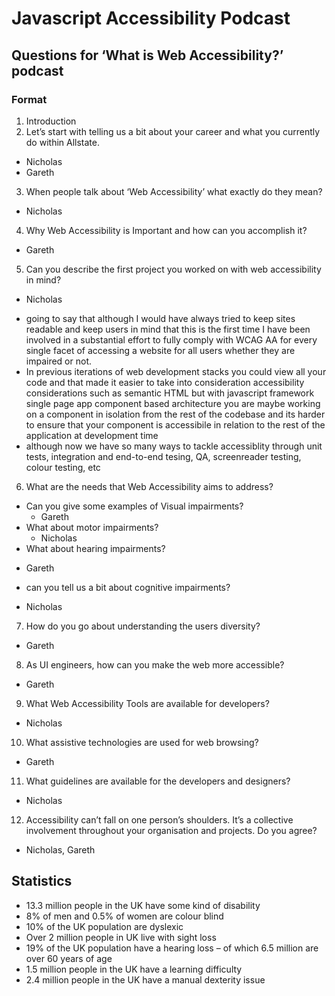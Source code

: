# Javascript Accessibility Podcast

## Questions for ‘What is Web Accessibility?’ podcast

### Format
1. Introduction
2. Let’s start with telling us a bit about your career and what you currently do within Allstate.
  * Nicholas
  * Gareth
3. When people talk about ‘Web Accessibility’ what exactly do they mean?
  * Nicholas
4. Why Web Accessibility is Important and how can you accomplish it?
  * Gareth
5. Can you describe the first project you worked on with web accessibility in mind?
  * Nicholas
   - going to say that although I would have always tried to keep sites readable and keep users in mind that this is the first time I have been involved in a substantial effort to fully comply with WCAG AA for every single facet of accessing a website for all users whether they are impaired or not.
   - In previous iterations of web development stacks you could view all your code and that made it easier to take into consideration accessibility considerations such as semantic HTML but with javascript framework single page app component based architecture you are maybe working on a component in isolation from the rest of the codebase and its harder to ensure that your component is accessibile in relation to the rest of the application at development time
   - although now we have so many ways to tackle accessiblity through unit tests, integration and end-to-end tesing, QA, screenreader testing, colour testing, etc
6. What are the needs that Web Accessibility aims to address?
 - Can you give some examples of Visual impairments?
   * Gareth
 - What about motor impairments?
   * Nicholas
 - What about hearing impairments?
  * Gareth
 - can you tell us a bit about cognitive impairments?
 * Nicholas
7. How do you go about understanding the users diversity?
 * Gareth
8. As UI engineers, how can you make the web more accessible?
 * Gareth
9. What Web Accessibility Tools are available for developers?
 * Nicholas
10. What assistive technologies are used for web browsing?
 * Gareth
11. What guidelines are available for the developers and designers?
 * Nicholas
12. Accessibility can’t fall on one person’s shoulders. It’s a collective involvement throughout
your organisation and projects. Do you agree?
 * Nicholas, Gareth

## Statistics
 - 13.3 million people in the UK have some kind of disability
 - 8% of men and 0.5% of women are colour blind
 - 10% of the UK population are dyslexic
 - Over 2 million people in UK live with sight loss
 - 19% of the UK population have a hearing loss – of which 6.5 million are over 60 years of age
 - 1.5 million people in the UK have a learning difficulty
 - 2.4 million people in the UK have a manual dexterity issue
